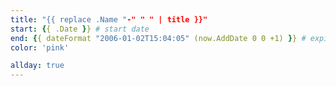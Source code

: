 ```yaml
---
title: "{{ replace .Name "-" " " | title }}"
start: {{ .Date }} # start date
end: {{ dateFormat "2006-01-02T15:04:05" (now.AddDate 0 0 +1) }} # expire date
color: 'pink'

allday: true
---
```

